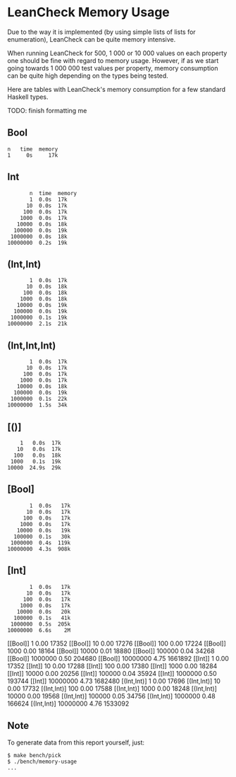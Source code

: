 LeanCheck Memory Usage
======================

Due to the way it is implemented (by using simple lists of lists for
enumeration), LeanCheck can be quite memory intensive.

When running LeanCheck for 500, 1 000 or 10 000 values on each property one
should be fine with regard to memory usage.  However, if as we start going
towards 1 000 000 test values per property, memory consumption can be quite
high depending on the types being tested.

Here are tables with LeanCheck's memory consumption for a few standard Haskell
types.


TODO: finish formatting me


Bool
----

```
n   time  memory
1     0s     17k
```

Int
---

```
       n  time  memory
       1  0.0s  17k
      10  0.0s  17k
     100  0.0s  17k
    1000  0.0s  17k
   10000  0.0s  18k
  100000  0.0s  19k
 1000000  0.0s  18k
10000000  0.2s  19k
```


(Int,Int)
---------

```
       1  0.0s  17k
      10  0.0s  18k
     100  0.0s  18k
    1000  0.0s  18k
   10000  0.0s  19k
  100000  0.0s  19k
 1000000  0.1s  19k
10000000  2.1s  21k
```

(Int,Int,Int)
-------------

```
       1  0.0s  17k
      10  0.0s  17k
     100  0.0s  17k
    1000  0.0s  17k
   10000  0.0s  18k
  100000  0.0s  19k
 1000000  0.1s  22k
10000000  1.5s  34k
```


[()]
----

```
    1   0.0s  17k
   10   0.0s  17k
  100   0.0s  18k
 1000   0.1s  19k
10000  24.9s  29k
```


[Bool]
------

```
       1  0.0s   17k
      10  0.0s   17k
     100  0.0s   17k
    1000  0.0s   17k
   10000  0.0s   19k
  100000  0.1s   30k
 1000000  0.4s  119k
10000000  4.3s  908k
```


[Int]
-----


```
       1  0.0s   17k
      10  0.0s   17k
     100  0.0s   17k
    1000  0.0s   17k
   10000  0.0s   20k
  100000  0.1s   41k
 1000000  0.5s  205k
10000000  6.6s    2M
```



[[Bool]] 1 0.00 17352
[[Bool]] 10 0.00 17276
[[Bool]] 100 0.00 17224
[[Bool]] 1000 0.00 18164
[[Bool]] 10000 0.01 18880
[[Bool]] 100000 0.04 34268
[[Bool]] 1000000 0.50 204680
[[Bool]] 10000000 4.75 1661892
[[Int]] 1 0.00 17352
[[Int]] 10 0.00 17288
[[Int]] 100 0.00 17380
[[Int]] 1000 0.00 18284
[[Int]] 10000 0.00 20256
[[Int]] 100000 0.04 35924
[[Int]] 1000000 0.50 193744
[[Int]] 10000000 4.73 1682480
[(Int,Int)] 1 0.00 17696
[(Int,Int)] 10 0.00 17732
[(Int,Int)] 100 0.00 17588
[(Int,Int)] 1000 0.00 18248
[(Int,Int)] 10000 0.00 19568
[(Int,Int)] 100000 0.05 34756
[(Int,Int)] 1000000 0.48 166624
[(Int,Int)] 10000000 4.76 1533092



Note
----

To generate data from this report yourself, just:

```
$ make bench/pick
$ ./bench/memory-usage
...
```
